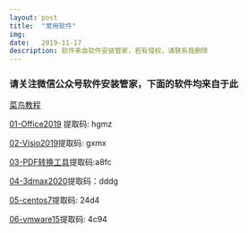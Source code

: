 ```yaml
---
layout: post
title:  "常用软件"
img: 
date:   2019-11-17 
description: 软件来自软件安装管家，若有侵权，请联系我删除
---
```


### 请关注微信公众号软件安装管家，下面的软件均来自于此
[菜鸟教程](https://www.runoob.com)

[01-Office2019](https://pan.baidu.com/s/10Ih_uUDiRmuJDwe4I0HF5w) 提取码: hgmz

[02-Visio2019](https://pan.baidu.com/s/12Zd8zX_hostaz-SHdSZGcw )提取码: gxmx

[03-PDF转换工具](https://pan.baidu.com/s/12Zd8zX_hostaz-SHdSZGcw)提取码:a8fc

[04-3dmax2020](https://pan.baidu.com/s/1MPYeYrbao9h2hGXS7m7zuA)提取码：dddg

[05-centos7](https://pan.baidu.com/s/1HLbQrE5M2UW1S7KFBuFLZQ )提取码: 24d4

[06-vmware15](https://pan.baidu.com/s/16_JlJ31R6wR8ja_f7o9kNw)提取码: 4c94 





